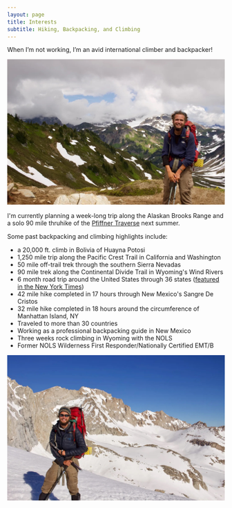 ```yaml
---
layout: page
title: Interests
subtitle: Hiking, Backpacking, and Climbing
---
```


When I’m not working, I’m an avid international climber and backpacker!

![alt text](assets/img/IMG_7879.jpg)

I'm currently planning a week-long trip along the Alaskan Brooks Range and a solo 90 mile thruhike of the [Pfiffner Traverse](https://andrewskurka.com/adventures/pfiffner-traverse-colorado-rockies/) next summer. 

Some past backpacking and climbing highlights include:
- a 20,000 ft. climb in Bolivia of Huayna Potosi
- 1,250 mile trip along the Pacific Crest Trail in California and Washington
- 50 mile off-trail trek through the southern Sierra Nevadas
- 90 mile trek along the Continental Divide Trail in Wyoming's Wind Rivers  
- 6 month road trip around the United States through 36 states ([featured in the New York Times](https://www.nytimes.com/2020/08/14/fashion/weddings/perfectly-in-sync-during-a-35-state-road-trip-and-a-1200-mile-hike.html))
- 42 mile hike completed in 17 hours through New Mexico's Sangre De Cristos
- 32 mile hike completed in 18 hours around the circumference of Manhattan Island, NY
- Traveled to more than 30 countries
- Working as a professional backpacking guide in New Mexico
- Three weeks rock climbing in Wyoming with the NOLS
- Former NOLS Wilderness First Responder/Nationally Certified EMT/B

![alt text](assets/img/IMG_7088-scaled.jpg)

